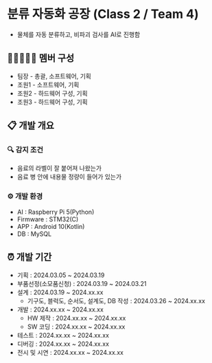 # 분류 자동화 공장 (Class 2 / Team 4)
- 물체를 자동 분류하고, 비파괴 검사를 AI로 진행함
## 👨🏻‍🤝‍👨🏻 멤버 구성
- 팀장 - 총괄, 소프트웨어, 기획
- 조원1 - 소프트웨어, 기획
- 조원2 - 하드웨어 구성, 기획
- 조원3 - 하드웨어 구성, 기획
## 📋 개발 개요
### 🔍 감지 조건
- 음료의 라벨이 잘 붙어져 나왔는가
- 음료 병 안에 내용물 정량이 들어가 있는가
### ⚙ 개발 환경
- AI : Raspberry Pi 5(Python)
- Firmware : STM32(C)
- APP : Android 10(Kotlin)
- DB : MySQL
## ⏰ 개발 기간
- 기획 : 2024.03.05 ~ 2024.03.19
- 부품선정(소모품신청) : 2024.03.19 ~ 2024.03.21
- 설계 : 2024.03.19 ~ 2024.xx.xx
  - 기구도, 블럭도, 순서도, 설계도, DB 작성 : 2024.03.26 ~ 2024.xx.xx
- 개발 : 2024.xx.xx ~ 2024.xx.xx
  - HW 제작 : 2024.xx.xx ~ 2024.xx.xx
  - SW 코딩 : 2024.xx.xx ~ 2024.xx.xx
- 테스트 : 2024.xx.xx ~ 2024.xx.xx
- 디버깅 : 2024.xx.xx ~ 2024.xx.xx
- 전시 및 시연 : 2024.xx.xx ~ 2024.xx.xx
